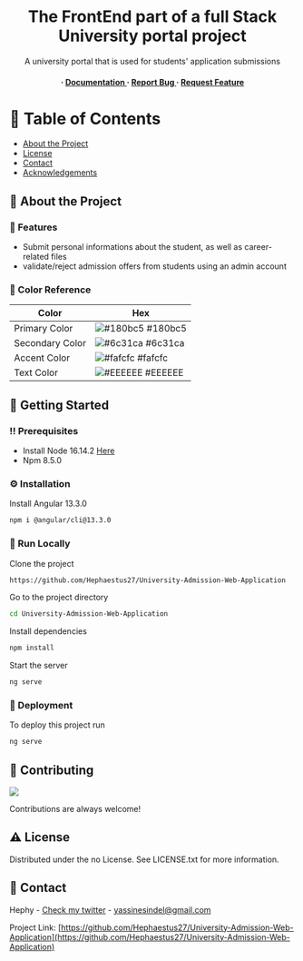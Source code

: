 <div align='center'>

<h1>The FrontEnd part of a full Stack University portal project</h1>
<p>A university portal that is used for students' application submissions</p>

<h4> <span> · </span> <a href="https://github.com/Hephaestus27/University-Admission-Web-Application/blob/master/README.md"> Documentation </a> <span> · </span> <a href="https://github.com/Hephaestus27/University-Admission-Web-Application/issues"> Report Bug </a> <span> · </span> <a href="https://github.com/Hephaestus27/University-Admission-Web-Application/issues"> Request Feature </a> </h4>


</div>

# :notebook_with_decorative_cover: Table of Contents

- [About the Project](#star2-about-the-project)
- [License](#warning-license)
- [Contact](#handshake-contact)
- [Acknowledgements](#gem-acknowledgements)


## :star2: About the Project

### :dart: Features
- Submit personal informations about the student, as well as career-related files
- validate/reject admission offers from students using an admin account


### :art: Color Reference
| Color | Hex |
| --------------- | ---------------------------------------------------------------- |
| Primary Color | ![#180bc5](https://via.placeholder.com/10/180bc5?text=+) #180bc5 |
| Secondary Color | ![#6c31ca](https://via.placeholder.com/10/6c31ca?text=+) #6c31ca |
| Accent Color | ![#fafcfc](https://via.placeholder.com/10/fafcfc?text=+) #fafcfc |
| Text Color | ![#EEEEEE](https://via.placeholder.com/10/EEEEEE?text=+) #EEEEEE |

## :toolbox: Getting Started

### :bangbang: Prerequisites

- Install Node 16.14.2 <a href="https://nodejs.org/en/blog/release/v16.14.2"> Here</a>
- Npm 8.5.0


### :gear: Installation

Install Angular 13.3.0
```bash
npm i @angular/cli@13.3.0
```


### :running: Run Locally

Clone the project

```bash
https://github.com/Hephaestus27/University-Admission-Web-Application
```
Go to the project directory
```bash
cd University-Admission-Web-Application
```
Install dependencies
```bash
npm install
```
Start the server
```bash
ng serve
```


### :triangular_flag_on_post: Deployment

To deploy this project run
```bash
ng serve
```


## :wave: Contributing

<a href="https://github.com/Hephaestus27/University-Admission-Web-Application/graphs/contributors"> <img src="https://contrib.rocks/image?repo=Louis3797/awesome-readme-template" /> </a>

Contributions are always welcome!
 
## :warning: License

Distributed under the no License. See LICENSE.txt for more information.

## :handshake: Contact

Hephy - [Check my twitter](http://twitter.com/h3ph1_) - yassinesindel@gmail.com

Project Link: [https://github.com/Hephaestus27/University-Admission-Web-Application](https://github.com/Hephaestus27/University-Admission-Web-Application)
